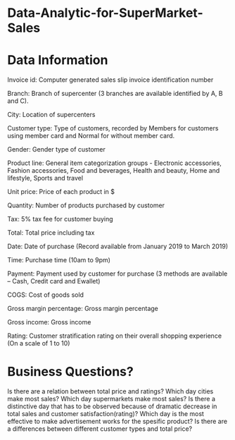 # Data-Analytic-for-SuperMarket-Sales
# Data Information

Invoice id: Computer generated sales slip invoice identification number

Branch: Branch of supercenter (3 branches are available identified by A, B and C).

City: Location of supercenters

Customer type: Type of customers, recorded by Members for customers using member card and Normal for without member card.

Gender: Gender type of customer

Product line: General item categorization groups - Electronic accessories, Fashion accessories, Food and beverages, Health and beauty, Home and lifestyle, Sports and travel

Unit price: Price of each product in $

Quantity: Number of products purchased by customer

Tax: 5% tax fee for customer buying

Total: Total price including tax

Date: Date of purchase (Record available from January 2019 to March 2019)

Time: Purchase time (10am to 9pm)

Payment: Payment used by customer for purchase (3 methods are available – Cash, Credit card and Ewallet)

COGS: Cost of goods sold

Gross margin percentage: Gross margin percentage

Gross income: Gross income

Rating: Customer stratification rating on their overall shopping experience (On a scale of 1 to 10)

# Business Questions?
Is there are a relation between total price and ratings?
Which day cities make most sales?
Which day supermarkets make most sales?
Is there a distinctive day that has to be observed because of dramatic decrease in total sales and customer satisfaction(rating)?
Which day is the most effective to make advertisement works for the spesific product?
Is there are a differences between different customer types and total price?
